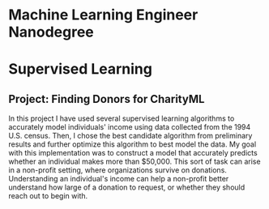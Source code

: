 # Machine Learning Engineer Nanodegree
# Supervised Learning
## Project: Finding Donors for CharityML

In this project I have used several supervised learning algorithms to accurately model individuals' income using data collected from the 1994 U.S. census. Then, I chose the best candidate algorithm from preliminary results and further optimize this algorithm to best model the data. My goal with this implementation was to construct a model that accurately predicts whether an individual makes more than $50,000. This sort of task can arise in a non-profit setting, where organizations survive on donations. Understanding an individual's income can help a non-profit better understand how large of a donation to request, or whether they should reach out to begin with.

